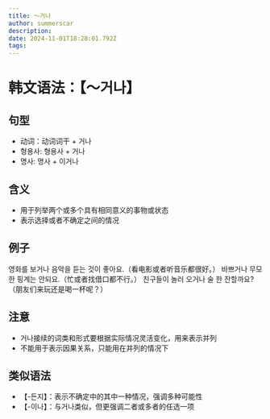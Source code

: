 ```yaml
---
title: 〜거나
author: summerscar
description:
date: 2024-11-01T18:28:01.792Z
tags:
---
```


# 韩文语法：【〜거나】

## 句型
- 动词：动词词干 + 거나
- 형용사: 형용사 + 거나
- 명사: 명사 + 이거나

## 含义
- 用于列举两个或多个具有相同意义的事物或状态
- 表示选择或者不确定之间的情况

## 例子
<Speak>영화를 보거나 음악을 듣는 것이 좋아요.</Speak>（看电影或者听音乐都很好。）
<Speak>바쁘거나 무모한 핑계는 안되요.</Speak>（忙或者找借口都不行。）
<Speak>친구들이 놀러 오거나 술 한 잔할까요?</Speak>（朋友们来玩还是喝一杯呢？）

## 注意
- 거나接续的词类和形式要根据实际情况灵活变化，用来表示并列
- 不能用于表示因果关系，只能用在并列的情况下

## 类似语法
- 【-든지】：表示不确定中的其中一种情况，强调多种可能性
- 【-이나】：与거나类似，但更强调二者或多者的任选一项